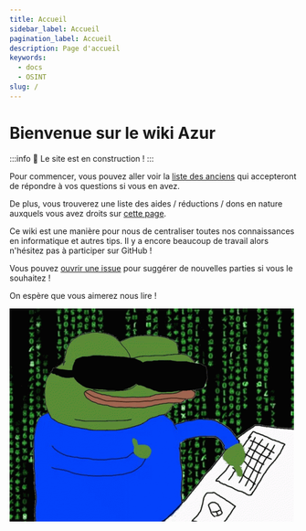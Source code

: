 ```yaml
---
title: Accueil
sidebar_label: Accueil
pagination_label: Accueil
description: Page d'accueil
keywords:
  - docs
  - OSINT
slug: /
---
```


# Bienvenue sur le wiki Azur

:::info 🚧 Le site est en construction !
:::

Pour commencer, vous pouvez aller voir la [liste des anciens](./02-anciens.md) qui accepteront de répondre à vos questions si vous en avez.

De plus, vous trouverez une liste des aides / réductions / dons en nature auxquels vous avez droits sur [cette page](./04-tips.md).

Ce wiki est une manière pour nous de centraliser toutes nos connaissances en informatique et autres tips. Il y a encore beaucoup de travail alors n'hésitez pas à participer sur GitHub !

Vous pouvez [ouvrir une issue](https://github.com/haysberg/azurwiki/issues/new) pour suggérer de nouvelles parties si vous le souhaitez !

On espère que vous aimerez nous lire !

![LE GROS HACKING](hacking_banner.gif)

